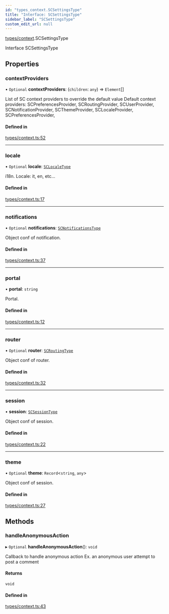```yaml
---
id: "types_context.SCSettingsType"
title: "Interface: SCSettingsType"
sidebar_label: "SCSettingsType"
custom_edit_url: null
---
```


[types/context](../modules/types_context.md).SCSettingsType

Interface SCSettingsType

## Properties

### contextProviders

• `Optional` **contextProviders**: (`children`: `any`) => `Element`[]

List of SC context providers to override the default value
Default context providers:
SCPreferencesProvider, SCRoutingProvider, SCUserProvider,
SCNotificationProvider, SCThemeProvider, SCLocaleProvider,
SCPreferencesProvider,

#### Defined in

[types/context.ts:52](https://github.com/selfcommunity/community-ui/blob/de7e3c8/packages/sc-core/src/types/context.ts#L52)

___

### locale

• `Optional` **locale**: [`SCLocaleType`](types_context.SCLocaleType.md)

i18n. Locale: it, en, etc...

#### Defined in

[types/context.ts:17](https://github.com/selfcommunity/community-ui/blob/de7e3c8/packages/sc-core/src/types/context.ts#L17)

___

### notifications

• `Optional` **notifications**: [`SCNotificationsType`](types_context.SCNotificationsType.md)

Object conf of notification.

#### Defined in

[types/context.ts:37](https://github.com/selfcommunity/community-ui/blob/de7e3c8/packages/sc-core/src/types/context.ts#L37)

___

### portal

• **portal**: `string`

Portal.

#### Defined in

[types/context.ts:12](https://github.com/selfcommunity/community-ui/blob/de7e3c8/packages/sc-core/src/types/context.ts#L12)

___

### router

• `Optional` **router**: [`SCRoutingType`](types_context.SCRoutingType.md)

Object conf of router.

#### Defined in

[types/context.ts:32](https://github.com/selfcommunity/community-ui/blob/de7e3c8/packages/sc-core/src/types/context.ts#L32)

___

### session

• **session**: [`SCSessionType`](types_context.SCSessionType.md)

Object conf of session.

#### Defined in

[types/context.ts:22](https://github.com/selfcommunity/community-ui/blob/de7e3c8/packages/sc-core/src/types/context.ts#L22)

___

### theme

• `Optional` **theme**: `Record`<`string`, `any`\>

Object conf of session.

#### Defined in

[types/context.ts:27](https://github.com/selfcommunity/community-ui/blob/de7e3c8/packages/sc-core/src/types/context.ts#L27)

## Methods

### handleAnonymousAction

▸ `Optional` **handleAnonymousAction**(): `void`

Callback to handle anonymous action
Ex. an anonymous user attempt to post a comment

#### Returns

`void`

#### Defined in

[types/context.ts:43](https://github.com/selfcommunity/community-ui/blob/de7e3c8/packages/sc-core/src/types/context.ts#L43)

